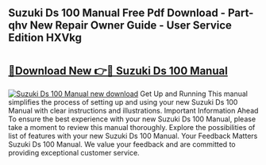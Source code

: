 ## Suzuki Ds 100 Manual Free Pdf Download - Part-qhv New Repair Owner Guide - User Service Edition HXVkg

# <h2><a href="http://bc77494.oget.top/?id=Suzuki+Ds+100+Manual">🔗Download New 👉🔴 Suzuki Ds 100 Manual</a></h2>

[![Suzuki Ds 100 Manual new download](https://i.imgur.com/5g1atiW.png)](http://bc77494.oget.top/?id=Suzuki+Ds+100+Manual)
Get Up and Running This manual simplifies the process of setting up and using your new Suzuki Ds 100 Manual with clear instructions and illustrations. Important Information Ahead To ensure the best experience with your new Suzuki Ds 100 Manual, please take a moment to review this manual thoroughly. Explore the possibilities of list of features with your new Suzuki Ds 100 Manual. Your Feedback Matters Suzuki Ds 100 Manual. We value your feedback and are committed to providing exceptional customer service.
